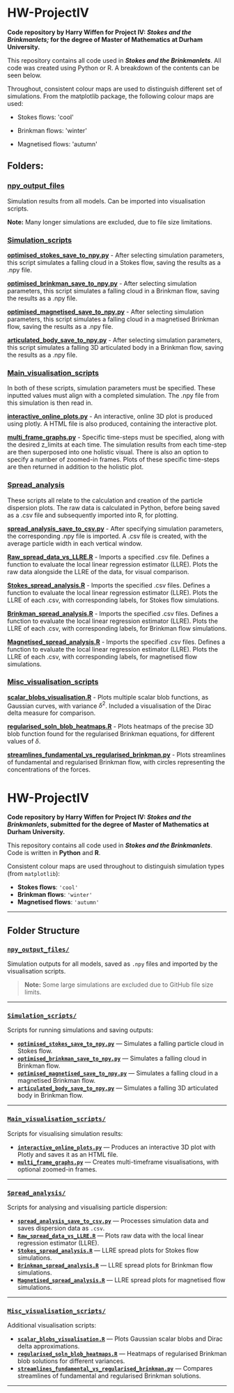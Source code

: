 # HW-ProjectIV

**Code repository by Harry Wiffen for Project IV: *Stokes and the Brinkmanlets;* for the degree of Master of Mathematics at Durham University.**

This repository contains all code used in ***Stokes and the Brinkmanlets***. All code was created using Python or R. A breakdown of the contents can be seen below.

Throughout, consistent colour maps are used to distinguish different set of simulations. From the matplotlib package, the following colour maps are used:

-   Stokes flows: 'cool'

-   Brinkman flows: 'winter'

-   Magnetised flows: 'autumn'

## Folders:

### [npy_output_files](npy_output_files)

Simulation results from all models. Can be imported into visualisation scripts.

**Note:** Many longer simulations are excluded, due to file size limitations.

### [Simulation_scripts](Simulation_scripts) 

**[optimised_stokes_save_to_npy.py](Simulation_scripts/optimised_stokes_save_to_npy.py)** - After selecting simulation parameters, this script simulates a falling cloud in a Stokes flow, saving the results as a .npy file.

**[optimised_brinkman_save_to_npy.py](Simulation_scripts/optimised_brinkman_save_to_npy.py)** - After selecting simulation parameters, this script simulates a falling cloud in a Brinkman flow, saving the results as a .npy file.

**[optimised_magnetised_save_to_npy.py](Simulation_scripts/optimised_magnetised_save_to_npy.py)** - After selecting simulation parameters, this script simulates a falling cloud in a magnetised Brinkman flow, saving the results as a .npy file.

**[articulated_body_save_to_npy.py](Simulation_scripts/articulated_body_save_to_npy.py)** - After selecting simulation parameters, this script simulates a falling 3D articulated body in a Brinkman flow, saving the results as a .npy file.

### [Main_visualisation_scripts](Main_visualisation_scripts)

In both of these scripts, simulation parameters must be specified. These inputted values must align with a completed simulation. The .npy file from this simulation is then read in.

**[interactive_online_plots.py](Main_visualisation_scripts/interactive_online_plots.py)** - An interactive, online 3D plot is produced using plotly. A HTML file is also produced, containing the interactive plot.

**[multi_frame_graphs.py](Main_visualisation_scripts/multi_frame_graphs.py)** - Specific time-steps must be specified, along with the desired z_limits at each time. The simulation results from each time-step are then superposed into one holistic visual. There is also an option to specify a number of zoomed-in frames. Plots of these specific time-steps are then returned in addition to the holistic plot.

### [Spread_analysis](Spread_analysis)

These scripts all relate to the calculation and creation of the particle dispersion plots. The raw data is calculated in Python, before being saved as a .csv file and subsequently imported into R, for plotting.

**[spread_analysis_save_to_csv.py](Spread_analysis/spread_analysis_save_to_csv.py)** - After specifying simulation parameters, the corresponding .npy file is imported. A .csv file is created, with the average particle width in each vertical window.

**[Raw_spread_data_vs_LLRE.R](Spread_analysis/Raw_spread_data_vs_LLRE.R)** - Imports a specified .csv file. Defines a function to evaluate the local linear regression estimator (LLRE). Plots the raw data alongside the LLRE of the data, for visual comparison.

**[Stokes_spread_analysis.R](Spread_analysis/Stokes_spread_analysis.R)** - Imports the specified .csv files. Defines a function to evaluate the local linear regression estimator (LLRE). Plots the LLRE of each .csv, with corresponding labels, for Stokes flow simulations.

**[Brinkman_spread_analysis.R](Spread_analysis/Brinkman_spread_analysis.R)** - Imports the specified .csv files. Defines a function to evaluate the local linear regression estimator (LLRE). Plots the LLRE of each .csv, with corresponding labels, for Brinkman flow simulations.

**[Magnetised_spread_analysis.R](Spread_analysis/Magnetised_spread_analysis.R)** - Imports the specified .csv files. Defines a function to evaluate the local linear regression estimator (LLRE). Plots the LLRE of each .csv, with corresponding labels, for magnetised flow simulations.

### [Misc_visualisation_scripts](Misc_visualisation_scripts)

**[scalar_blobs_visualisation.R](Misc_visualisation_scripts/scalar_blobs_visualisation.R)** - Plots multiple scalar blob functions, as Gaussian curves, with variance $\delta^2$. Included a visualisation of the Dirac delta measure for comparison.

**[regularised_soln_blob_heatmaps.R](Misc_visualisation_scripts/regularised_soln_blob_heatmaps.R)** - Plots heatmaps of the precise 3D blob function found for the regularised Brinkman equations, for different values of $\delta$.

**[streamlines_fundamental_vs_regularised_brinkman.py](Misc_visualisation_scripts/streamlines_fundamental_vs_regularised_brinkman.py)** - Plots streamlines of fundamental and regularised Brinkman flow, with circles representing the concentrations of the forces.

# HW-ProjectIV

**Code repository by Harry Wiffen for Project IV: *Stokes and the Brinkmanlets*, submitted for the degree of Master of Mathematics at Durham University.**

This repository contains all code used in ***Stokes and the Brinkmanlets***. Code is written in **Python** and **R**.

Consistent colour maps are used throughout to distinguish simulation types (from `matplotlib`):

- **Stokes flows**: `'cool'`
- **Brinkman flows**: `'winter'`
- **Magnetised flows**: `'autumn'`

---

## Folder Structure

### [`npy_output_files/`](npy_output_files)

Simulation outputs for all models, saved as `.npy` files and imported by the visualisation scripts.

> **Note:** Some large simulations are excluded due to GitHub file size limits.

---

### [`Simulation_scripts/`](Simulation_scripts)

Scripts for running simulations and saving outputs:

- **[`optimised_stokes_save_to_npy.py`](Simulation_scripts/optimised_stokes_save_to_npy.py)** — Simulates a falling particle cloud in Stokes flow.
- **[`optimised_brinkman_save_to_npy.py`](Simulation_scripts/optimised_brinkman_save_to_npy.py)** — Simulates a falling cloud in Brinkman flow.
- **[`optimised_magnetised_save_to_npy.py`](Simulation_scripts/optimised_magnetised_save_to_npy.py)** — Simulates a falling cloud in a magnetised Brinkman flow.
- **[`articulated_body_save_to_npy.py`](Simulation_scripts/articulated_body_save_to_npy.py)** — Simulates a falling 3D articulated body in Brinkman flow.

---

### [`Main_visualisation_scripts/`](Main_visualisation_scripts)

Scripts for visualising simulation results:

- **[`interactive_online_plots.py`](Main_visualisation_scripts/interactive_online_plots.py)** — Produces an interactive 3D plot with Plotly and saves it as an HTML file.
- **[`multi_frame_graphs.py`](Main_visualisation_scripts/multi_frame_graphs.py)** — Creates multi-timeframe visualisations, with optional zoomed-in frames.

---

### [`Spread_analysis/`](Spread_analysis)

Scripts for analysing and visualising particle dispersion:

- **[`spread_analysis_save_to_csv.py`](Spread_analysis/spread_analysis_save_to_csv.py)** — Processes simulation data and saves dispersion data as `.csv`.
- **[`Raw_spread_data_vs_LLRE.R`](Spread_analysis/Raw_spread_data_vs_LLRE.R)** — Plots raw data with the local linear regression estimator (LLRE).
- **[`Stokes_spread_analysis.R`](Spread_analysis/Stokes_spread_analysis.R)** — LLRE spread plots for Stokes flow simulations.
- **[`Brinkman_spread_analysis.R`](Spread_analysis/Brinkman_spread_analysis.R)** — LLRE spread plots for Brinkman flow simulations.
- **[`Magnetised_spread_analysis.R`](Spread_analysis/Magnetised_spread_analysis.R)** — LLRE spread plots for magnetised flow simulations.

---

### [`Misc_visualisation_scripts/`](Misc_visualisation_scripts)

Additional visualisation scripts:

- **[`scalar_blobs_visualisation.R`](Misc_visualisation_scripts/scalar_blobs_visualisation.R)** — Plots Gaussian scalar blobs and Dirac delta approximations.
- **[`regularised_soln_blob_heatmaps.R`](Misc_visualisation_scripts/regularised_soln_blob_heatmaps.R)** — Heatmaps of regularised Brinkman blob solutions for different variances.
- **[`streamlines_fundamental_vs_regularised_brinkman.py`](Misc_visualisation_scripts/streamlines_fundamental_vs_regularised_brinkman.py)** — Compares streamlines of fundamental and regularised Brinkman solutions.

---


